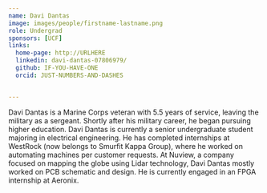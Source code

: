 ```yaml
---
name: Davi Dantas
image: images/people/firstname-lastname.png
role: Undergrad
sponsors: [UCF]
links:
  home-page: http://URLHERE
  linkedin: davi-dantas-07806979/
  github: IF-YOU-HAVE-ONE
  orcid: JUST-NUMBERS-AND-DASHES


---
```


Davi Dantas is a Marine Corps veteran with 5.5 years of service, leaving the military as a sergeant. Shortly after his military career, he began pursuing higher education. Davi Dantas is currently a senior undergraduate student majoring in electrical engineering. He has completed internships at WestRock (now belongs to Smurfit Kappa Group), where he worked on automating machines per customer requests. At Nuview, a company focused on mapping the globe using Lidar technology, Davi Dantas mostly worked on PCB schematic and design. He is currently engaged in an FPGA internship at Aeronix.
